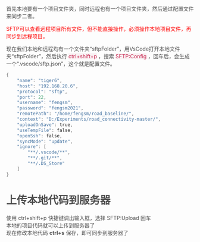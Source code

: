 <font style="color:rgb(77, 77, 77);">首先本地要有一个项目文件夹，同时远程也有一个项目文件夹，然后通过配置文件来同步二者。</font>

<font style="color:rgb(255, 0, 0);">SFTP可以查看远程项目所有文件，但不能直接操作，必须操作本地项目文件，再同步到远程项目。</font>

<font style="color:rgb(255, 0, 0);"></font>

<font style="color:rgb(77, 77, 77);">现在我们本地和远程均有一个文件夹“sftpFolder”，用VsCode打开本地文件夹“sftpFolder”，然后执行 </font><font style="color:rgb(199, 37, 78);background-color:rgb(249, 242, 244);">ctrl+shift+p</font><font style="color:rgb(77, 77, 77);"> ，搜索 </font><font style="color:rgb(199, 37, 78);background-color:rgb(249, 242, 244);">SFTP:Config</font><font style="color:rgb(77, 77, 77);"> ，回车后，会生成一个“.vscode/sftp.json”，这个就是配置文件。</font>

```powershell
{
    "name": "tiger6",
    "host": "192.168.20.6",
    "protocol": "sftp",
    "port": 22,
    "username": "fengsm",
    "password": "fengsm2021",
    "remotePath": "/home/fengsm/road_baseline/",
    "context": "D:/Experiments/road_connectivity-master/",
    "uploadOnSave": true,
    "useTempFile": false,
    "openSsh": false,
    "syncMode": "update",
    "ignore": [            
        "**/.vscode/**",
        "**/.git/**",
        "**/.DS_Store"
    ]
}
```



# <font style="color:rgb(79, 79, 79);">上传本地代码到服务器</font>
<font style="color:rgb(77, 77, 77);">使用 ctrl+shift+p 快捷键调出输入框，选择 SFTP:Upload 回车  
</font><font style="color:rgb(77, 77, 77);">本地的项目代码就可以上传到服务器了  
</font><font style="color:rgb(77, 77, 77);">现在修改本地代码 </font>**<font style="color:rgb(77, 77, 77);">ctrl+s</font>**<font style="color:rgb(77, 77, 77);"> 保存，即可同步到服务器了</font>

